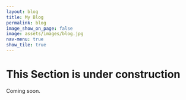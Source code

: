 ```yaml
---
layout: blog
title: My Blog
permalink: blog
image_show_on_page: false
image: assets/images/blog.jpg
nav-menu: true
show_tile: true
---
```

<h1> This Section is under construction</h1>
Coming soon.
